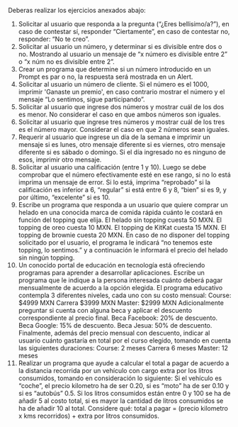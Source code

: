Deberas realizar los ejercicios anexados abajo:

1. Solicitar al usuario que responda a la pregunta (“¿Eres bellisimo/a?”), en caso de contestar sí, responder “Ciertamente”, en caso de contestar no, responder: “No te creo”.
2. Solicitar al usuario un número, y determinar si es divisible entre dos o no. Mostrando al usuario un mensaje de “x número es divisible entre 2” o “x núm no es divisible entre 2”.
3. Crear un programa que determine si un número introducido en un Prompt es par o no, la respuesta será mostrada en un Alert.
4. Solicitar al usuario un número de cliente. Si el número es el 1000, imprimir 'Ganaste un premio', en caso contrario mostrar el número y el mensaje “Lo sentimos, sigue participando”.
5. Solicitar al usuario que ingrese dos números y mostrar cuál de los dos es menor. No considerar el caso en que ambos números son iguales.
6. Solicitar al usuario que ingrese tres números y mostrar cuál de los tres es el número mayor. Considerar el caso en que 2 números sean iguales.
7. Requerir al usuario que ingrese un día de la semana e imprimir un mensaje si es lunes, otro mensaje diferente si es viernes, otro mensaje diferente si es sábado o domingo. Si el día ingresado no es ninguno de esos, imprimir otro mensaje.
8. Solicitar al usuario una calificación (entre 1 y 10). Luego se debe comprobar que el número efectivamente esté en ese rango, si no lo está imprima un mensaje de error. Si lo está, imprima “reprobado” si la calificación es inferior a 6, “regular” si está entre 6 y 8, “bien” si es 9, y por último, “excelente” si es 10.
9. Escribe un programa que responda a un usuario que quiere comprar un helado en una conocida marca de comida rápida cuánto le costará en función del topping que elija.
   El helado sin topping cuesta 50 MXN.
   El topping de oreo cuesta 10 MXN.
   El topping de KitKat cuesta 15 MXN.
   El topping de brownie cuesta 20 MXN.
   En caso de no disponer del topping solicitado por el usuario, el programa le indicará “no tenemos este topping, lo sentimos.” y a continuación le informará el precio del helado sin ningún topping.
10. Un conocido portal de educación en tecnología está ofreciendo programas para aprender a desarrollar aplicaciones. Escribe un programa que le indique a la persona interesada cuánto deberá pagar mensualmente de acuerdo a la opción elegida.
    El programa educativo contempla 3 diferentes niveles, cada uno con su costo mensual: Course: $4999 MXN
    Carrera $3999 MXN
    Master: $2999 MXN
    Adicionalmente preguntar si cuenta con alguna beca y aplicar el descuento correspondiente al precio final.
    Beca Facebook: 20% de descuento.
    Beca Google: 15% de descuento.
    Beca Jesua: 50% de descuento.
    Finalmente, además del precio mensual con descuento, indicar al usuario cuánto gastaría en total por el curso elegido, tomando en cuenta las siguientes duraciones:
    Course: 2 meses
    Carrera 6 meses
    Master: 12 meses
11. Realizar un programa que ayude a calcular el total a pagar de acuerdo a la distancia recorrida por un vehículo con cargo extra por los litros consumidos, tomando en consideración lo siguiente:
    Si el vehículo es “coche”, el precio kilometro ha de ser 0.20, si es “moto” ha de ser 0.10 y si es “autobús” 0.5.
    Si los litros consumidos están entre 0 y 100 se ha de añadir 5 al costo total, si es mayor la cantidad de litros consumidos se ha de añadir 10 al total. Considere qué:
    total a pagar = (precio kilometro x kms recorridos) + extra por litros consumidos.
